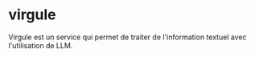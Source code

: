# virgule
Virgule est un service qui permet de traiter de l'information textuel avec l'utilisation de LLM.
